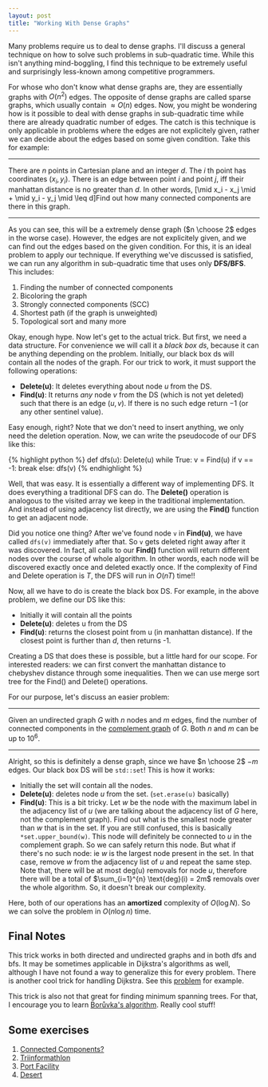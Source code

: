 ```yaml
---
layout: post
title: "Working With Dense Graphs"
---  
```

Many problems require us to deal to dense graphs. I'll discuss a general technique on how to solve such problems in sub-quadratic time. While this isn't anything mind-boggling, I find this technique to be extremely useful and surprisingly less-known among competitive programmers.

For whose who don't know what dense graphs are, they are essentially graphs with $O(n^2)$ edges. The opposite of dense graphs are called sparse graphs, which usually contain $\approx O(n)$ edges. Now, you might be wondering how is it possible to deal with dense graphs in sub-quadratic time while there are already quadratic number of edges. The catch is this technique is only applicable in problems where the edges are not explicitely given, rather we can decide about the edges based on some given condition. Take this for example:

***
There are $n$ points in Cartesian plane and an integer $d$. The $i$ th point has coordinates $(x_i, y_i)$. There is an edge between point $i$ and point $j$, iff their manhattan distance is no greater than $d$. In other words, \[\mid x_i - x_j \mid + \mid y_i - y_j \mid \leq d\]Find out how many connected components are there in this graph. 

***
As you can see, this will be a extremely dense graph ($n \choose 2$ edges in the worse case). However, the edges are not explicitely given, and we can find out the edges based on the given condition. For this, it is an ideal problem to apply our technique. If everything we've discussed is satisfied, we can run any algorithm in sub-quadratic time that uses only **DFS/BFS**. This includes:
1. Finding the number of connected components
2. Bicoloring the graph
3. Strongly connected components (SCC)
4. Shortest path (if the graph is unweighted)
5. Topological sort and many more

Okay, enough hype. Now let's get to the actual trick. But first, we need a data structure. For convenience we will call it a *black box ds*, because it can be anything depending on the problem. Initially, our black box ds will contain all the nodes of the graph. For our trick to work, it must support the following operations:
* **Delete(u)**: It deletes everything about node $u$ from the DS.
* **Find(u)**: It returns *any* node $v$ from the DS (which is not yet deleted) such that there is an edge $(u, v)$. If there is no such edge return $-1$ (or any other sentinel value).

Easy enough, right? Note that we don't need to insert anything, we only need the deletion operation. Now, we can write the pseudocode of our DFS like this:

{% highlight python %}
def dfs(u):
	Delete(u)
	while True:
		v = Find(u)
		if v == -1: break
		else: dfs(v)
{% endhighlight %}

Well, that was easy. It is essentially a different way of implementing DFS. It does everything a traditional DFS can do. The **Delete()** operation is analogous to the visited array we keep in the traditional implementation. And instead of using adjacency list directly, we are using the **Find()** function to get an adjacent node. 

Did you notice one thing? After we've found node `v` in **Find(u)**, we have called `dfs(v)` immediately after that. So `v` gets deleted right away after it was discovered. In fact, all calls to our **Find()** function will return different nodes over the course of whole algorithm. In other words, each node will be discovered exactly once and deleted exactly once. If the complexity of Find and Delete operation is $T$, the DFS will run in $O(nT)$ time!!

Now, all we have to do is create the black box DS. For example, in the above problem, we define our DS like this:
* Initially it will contain all the points
* **Delete(u)**: deletes u from the DS
* **Find(u)**: returns the closest point from u (in manhattan distance). If the closest point is further than $d$, then returns -1.

Creating a DS that does these is possible, but a little hard for our scope. For interested readers: we can first convert the manhattan distance to chebyshev distance through some inequalities. Then we can use merge sort tree for the Find() and Delete() operations.

For our purpose, let's discuss an easier problem:

***
Given an undirected graph $G$ with $n$ nodes and $m$ edges, find the number of connected components in the [complement graph](https://en.wikipedia.org/wiki/Complement_graph) of $G$. Both $n$ and $m$ can be up to $10^6$.

***
Alright, so this is definitely a dense graph, since we have $n \choose 2$ $- m$ edges. Our black box DS will be `std::set`! This is how it works:
* Initially the set will contain all the nodes. 
* **Delete(u)**: deletes node $u$ from the set. (`set.erase(u)` basically)
* **Find(u)**: This is a bit tricky. Let $w$ be the node with the maximum label in the adjacency list of $u$ (we are talking about the adjacency list of $G$ here, not the complement graph). Find out what is the smallest node greater than $w$ that is in the set. If you are still confused, this is basically `*set.upper_bound(w)`. This node will definitely be connected to $u$ in the complement graph. So we can safely return this node. But what if there's no such node: ie $w$ is the largest node present in the set. In that case, remove $w$ from the adjacency list of $u$ and repeat the same step. Note that, there will be at most $\text{deg(u)}$ removals for node $u$, therefore there will be a total of $\sum_{i=1}^{n} \text{deg}(i) = 2m$ removals over the whole algorithm. So, it doesn't break our complexity. 

Here, both of our operations has an **amortized** complexity of $O(\log{N})$. So we can solve the problem in $O(n \log{n})$ time.

## Final Notes
This trick works in both directed and undirected graphs and in both dfs and bfs. It may be sometimes applicable in Dijkstra's algorithms as well, although I have not found a way to generalize this for every problem. There is another cool trick for handling Dijkstra. See this [problem](https://codeforces.com/contest/786/problem/B) for example.

This trick is also not that great for finding minimum spanning trees. For that, I encourage you to learn [Borůvka's algorithm](https://en.wikipedia.org/wiki/Bor%C5%AFvka%27s_algorithm). Really cool stuff!

## Some exercises
1. [Connected Components?](https://codeforces.com/problemset/problem/920/E)
2. [Triinformathlon](https://szkopul.edu.pl/problemset/problem/URPMk7vthz60i1J3MT3XbIIO/site/)
3. [Port Facility](https://oj.uz/problem/view/JOI17_port_facility)
4. [Desert](https://szkopul.edu.pl/problemset/problem/_PLjXEFyR0XMBQ-kZ1k_GgHE/site/?key=statement)